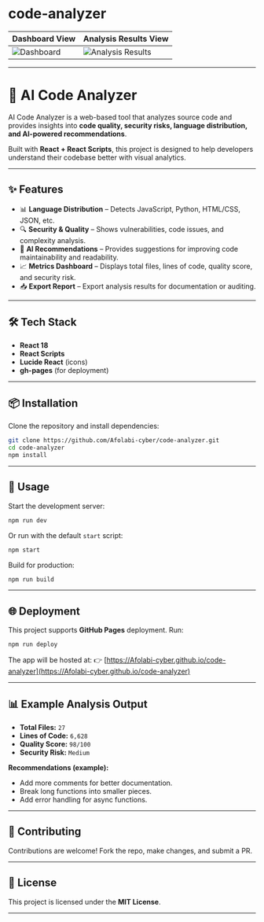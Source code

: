 # code-analyzer


| Dashboard View                                                                                          | Analysis Results View                                                                                          |
| ------------------------------------------------------------------------------------------------------- | -------------------------------------------------------------------------------------------------------------- |
| ![Dashboard](https://raw.githubusercontent.com/luckysitara/code-analyzer/main/public/Screenshot1.png) | ![Analysis Results](https://raw.githubusercontent.com/luckysitara/code-analyzer/main/public/Screenshot2.png) |


---

# 🚀 AI Code Analyzer

AI Code Analyzer is a web-based tool that analyzes source code and provides insights into **code quality, security risks, language distribution, and AI-powered recommendations**.

Built with **React + React Scripts**, this project is designed to help developers understand their codebase better with visual analytics.

---

## ✨ Features

* 📊 **Language Distribution** – Detects JavaScript, Python, HTML/CSS, JSON, etc.
* 🔍 **Security & Quality** – Shows vulnerabilities, code issues, and complexity analysis.
* 🤖 **AI Recommendations** – Provides suggestions for improving code maintainability and readability.
* 📈 **Metrics Dashboard** – Displays total files, lines of code, quality score, and security risk.
* 📥 **Export Report** – Export analysis results for documentation or auditing.

---

## 🛠️ Tech Stack

* **React 18**
* **React Scripts**
* **Lucide React** (icons)
* **gh-pages** (for deployment)

---

## 📦 Installation

Clone the repository and install dependencies:

```bash
git clone https://github.com/Afolabi-cyber/code-analyzer.git
cd code-analyzer
npm install
```

---

## 🚀 Usage

Start the development server:

```bash
npm run dev
```

Or run with the default `start` script:

```bash
npm start
```

Build for production:

```bash
npm run build
```

---

## 🌐 Deployment

This project supports **GitHub Pages** deployment. Run:

```bash
npm run deploy
```

The app will be hosted at:
👉 [https://Afolabi-cyber.github.io/code-analyzer](https://Afolabi-cyber.github.io/code-analyzer)

---

## 📊 Example Analysis Output

* **Total Files:** `27`
* **Lines of Code:** `6,628`
* **Quality Score:** `98/100`
* **Security Risk:** `Medium`

**Recommendations (example):**

* Add more comments for better documentation.
* Break long functions into smaller pieces.
* Add error handling for async functions.

---


## 🤝 Contributing

Contributions are welcome! Fork the repo, make changes, and submit a PR.

---

## 📜 License

This project is licensed under the **MIT License**.

---
